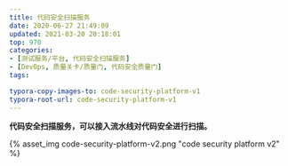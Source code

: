 ```yaml
---
title: 代码安全扫描服务
date: 2020-06-27 21:49:09
updated: 2021-03-20 20:18:01
top: 970
categories: 
- [测试服务/平台, 代码安全扫描服务]
- [DevOps, 质量关卡/质量门, 代码安全质量门]
tags:

typora-copy-images-to: code-security-platform-v1
typora-root-url: code-security-platform-v1
---
```


**代码安全扫描服务，可以接入流水线对代码安全进行扫描。**

{% asset_img code-security-platform-v2.png  "code security platform v2" %}